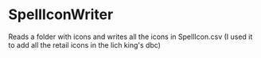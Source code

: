 # SpellIconWriter
Reads a folder with icons and writes all the icons in SpellIcon.csv (I used it to add all the retail icons in the lich king's dbc)
